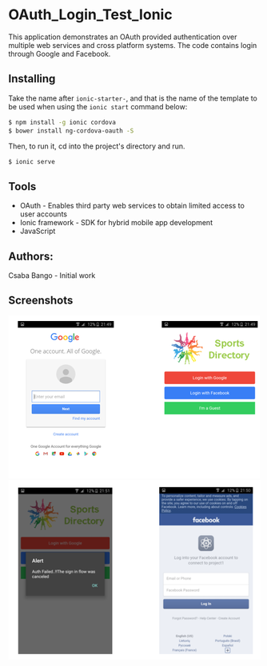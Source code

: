 # OAuth_Login_Test_Ionic

This application demonstrates an OAuth provided authentication over multiple web services and cross platform systems. The code contains login through Google and Facebook.

## Installing

Take the name after `ionic-starter-`, and that is the name of the template to be used when using the `ionic start` command below:

```bash
$ npm install -g ionic cordova
$ bower install ng-cordova-oauth -S

``` 
Then, to run it, cd into the project's directory and run. 

```bash
$ ionic serve
```

## Tools

* OAuth - Enables third party web services to obtain limited access to user accounts
* Ionic framework - SDK for hybrid mobile app development
* JavaScript


## Authors:
Csaba Bango - Initial work


## Screenshots

![Screenshot](https://github.com/CBITT/OAuth_Login_Test_Ionic/blob/master/ui1.PNG?raw=true "Sample UI")
![Screenshot](https://github.com/CBITT/OAuth_Login_Test_Ionic/blob/master/ui2.PNG?raw=true "Sample UI")
